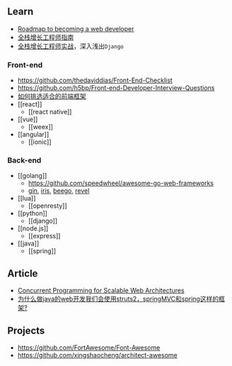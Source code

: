 ## Learn
- [Roadmap to becoming a web developer](https://github.com/kamranahmedse/developer-roadmap)
- [全栈增长工程师指南](http://growth.phodal.com/)
- [全栈增长工程师实战](http://growth-in-action.phodal.com/)，深入浅出`Django`

### Front-end
- https://github.com/thedaviddias/Front-End-Checklist
- https://github.com/h5bp/Front-end-Developer-Interview-Questions
- [如何挑选适合的前端框架](https://github.com/RubyLouvre/agate/issues/8#issuecomment-99820791)
- [[react]]
    - [[react native]]
- [[vue]]
    - [[weex]]
- [[angular]]
    - [[ionic]]

### Back-end
- [[golang]]
    - https://github.com/speedwheel/awesome-go-web-frameworks
    - [gin](https://github.com/gin-gonic/gin), [iris](https://github.com/kataras/iris), [beego](https://github.com/astaxie/beego), [revel](https://github.com/revel/revel)
- [[lua]]
    - [[openresty]]
- [[python]]
    - [[django]]
- [[node.js]]
    - [[express]]
- [[java]]
    - [[spring]]

## Article
- [Concurrent Programming for Scalable Web Architectures](http://berb.github.io/diploma-thesis/original/) 
- [为什么做java的web开发我们会使用struts2，springMVC和spring这样的框架?](https://github.com/RubyLouvre/agate/issues/8)

## Projects 
- https://github.com/FortAwesome/Font-Awesome
- https://github.com/xingshaocheng/architect-awesome
